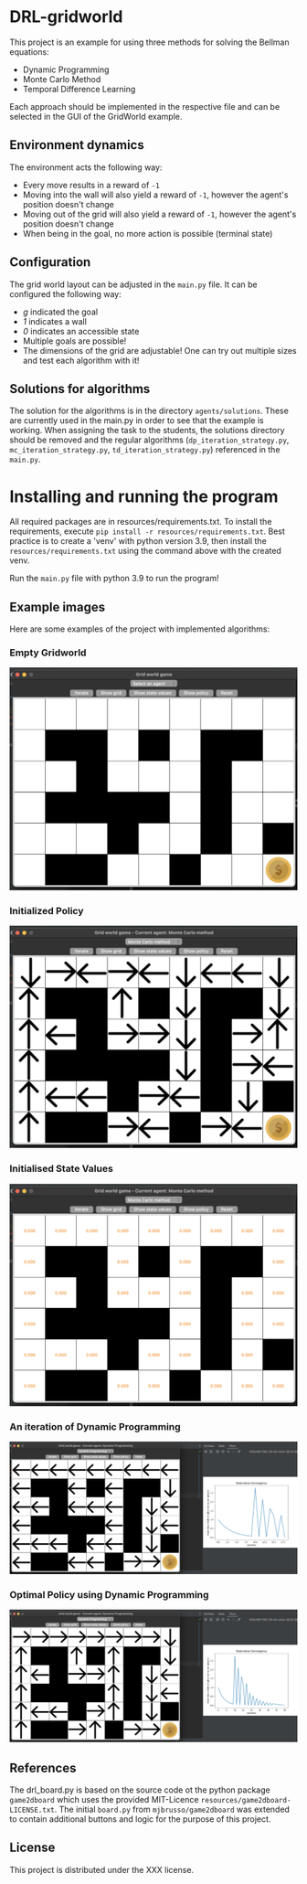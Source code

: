 # DRL-gridworld

This project is an example for using three methods for solving the Bellman equations:
* Dynamic Programming
* Monte Carlo Method
* Temporal Difference Learning

Each approach should be implemented in the respective file and can be selected in the GUI of the GridWorld example.

## Environment dynamics

The environment acts the following way:
* Every move results in a reward of `-1`
* Moving into the wall will also yield a reward of `-1`, however the agent's position doesn't change
* Moving out of the grid will also yield a reward of `-1`, however the agent's position doesn't change
* When being in the goal, no more action is possible (terminal state)

## Configuration

The grid world layout can be adjusted in the `main.py` file.
It can be configured the following way:
* _g_ indicated the goal
* _1_ indicates a wall
* _0_ indicates an accessible state
* Multiple goals are possible!
* The dimensions of the grid are adjustable! One can try out multiple sizes and test each algorithm with it!

## Solutions for algorithms
The solution for the algorithms is in the directory `agents/solutions`. These are currently used in the main.py in order to see that the example is working.
When assigning the task to the students, the solutions directory should be removed and the regular algorithms (`dp_iteration_strategy.py`, `mc_iteration_strategy.py`, `td_iteration_strategy.py`) referenced in the `main.py`.

# Installing and running the program
All required packages are in resources/requirements.txt.
To install the requirements, execute `pip install -r resources/requirements.txt`.
Best practice is to create a 'venv' with python version 3.9, then install the `resources/requirements.txt` using the command above with the created venv.

Run the `main.py` file with python 3.9 to run the program!

## Example images
Here are some examples of the project with implemented algorithms:

### Empty Gridworld
![Local Image](example-images/Gridworld.png)

### Initialized Policy
![Local Image](example-images/Initialized_Policy.png)

### Initialised State Values
![Local Image](example-images/Initialized_State_Values.png)

### An iteration of Dynamic Programming
![Local Image](example-images/Iteration_DP.png)

### Optimal Policy using Dynamic Programming
![Local Image](example-images/Optimal_Policy_DP.png)

## References
The drl_board.py is based on the source code ot the python package `game2dboard` which uses the provided MIT-Licence `resources/game2dboard-LICENSE.txt`.
The initial `board.py` from `mjbrusso/game2dboard` was extended to contain additional buttons and logic for the purpose of this project.

## License
This project is distributed under the XXX license.
